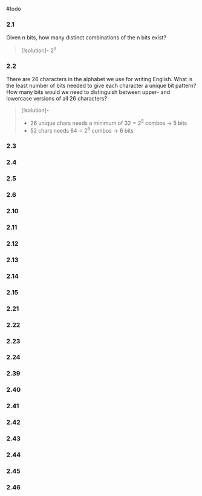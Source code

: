 #todo
### 2.1
Given n bits, how many distinct combinations of the n bits exist?
> [!solution]-
$2^n$
### 2.2
There are 26 characters in the alphabet we use for writing English. What
is the least number of bits needed to give each character a unique bit
pattern? How many bits would we need to distinguish between upper-
and lowercase versions of all 26 characters?
> [!solution]-
> * $26$ unique chars needs a minimum of $32=2^5$ combos -> 5 bits
> * $52$ chars needs $64 = 2^6$ combos -> 6 bits
### 2.3

### 2.4
### 2.5
### 2.6
### 2.10
### 2.11
### 2.12
### 2.13
### 2.14
### 2.15
### 2.21
### 2.22
### 2.23
### 2.24
### 2.39
### 2.40
### 2.41
### 2.42
### 2.43
### 2.44
### 2.45
### 2.46

